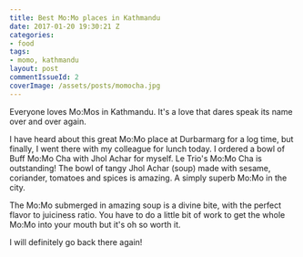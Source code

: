 ```yaml
---
title: Best Mo:Mo places in Kathmandu
date: 2017-01-20 19:30:21 Z
categories:
- food
tags:
- momo, kathmandu
layout: post
commentIssueId: 2
coverImage: /assets/posts/momocha.jpg
---
```


Everyone loves Mo:Mos in Kathmandu. It's a love that dares speak its name over and over again.

I have heard about this great Mo:Mo place at Durbarmarg for a log time, but finally, I went there with my colleague for lunch today. I ordered a bowl of Buff Mo:Mo Cha with Jhol Achar for myself. Le Trio's Mo:Mo Cha is outstanding! The bowl of tangy Jhol Achar (soup) made with sesame, coriander, tomatoes and spices is amazing. A simply superb Mo:Mo in the city.

The Mo:Mo submerged in amazing soup is a divine bite, with the perfect flavor to juiciness ratio. You have to do a little bit of work to get the whole Mo:Mo into your mouth but it's oh so worth it.

I will definitely go back there again!

